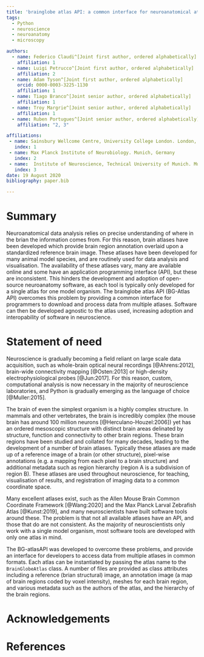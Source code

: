 ```yaml
---
title: 'brainglobe atlas API: a common interface for neuroanatomical atlases'
tags:
  - Python
  - neuroscience
  - neuroanatomy
  - microscopy

authors:
  - name: Federico Claudi^[Joint first author, ordered alphabetically]
    affiliation: 1
  - name: Luigi Petrucco^[Joint first author, ordered alphabetically]
    affiliation: 2
  - name: Adam Tyson^[Joint first author, ordered alphabetically]
    orcid: 0000-0003-3225-1130
    affiliation: 1
  - name: Tiago Branco^[Joint senior author, ordered alphabetically]
    affiliation: 1
  - name: Troy Margrie^[Joint senior author, ordered alphabetically]
    affiliation: 1
  - name: Ruben Portugues^[Joint senior author, ordered alphabetically]
    affiliation: "2, 3"

affiliations:
 - name: Sainsbury Wellcome Centre, University College London. London, U.K.
   index: 1
 - name: Max Planck Institute of Neurobiology. Munich, Germany
   index: 2
 - name:  Institute of Neuroscience, Technical University of Munich. Munich, Germany
   index: 3
date: 19 August 2020
bibliography: paper.bib

---
```


# Summary
Neuroanatomical data analysis relies on precise understanding of where in the brian the information comes from. For this reason, brain atlases have been developed which provide brain region annotation overlaid upon a standardized reference brain image. These atlases have been developed for many animal model species, and are routinely used for data analysis and visualisation. The availability of these atlases vary, many are available online and some have an application programming interface (API), but these are inconsistent. This hinders the development and adoption of open-source neuroanatomy software, as each tool is typically only developed for a single atlas for one model organism. The brainglobe atlas API (BG-Atlas API) overcomes this problem by providing a common interface for programmers to download and process data from multiple atlases. Software can then be developed agnostic to the atlas used, increasing adoption and interopability of software in neuroscience. 

# Statement of need 
Neuroscience is gradually becoming a field reliant on large scale data acquisition, such as whole-brain optical neural recordings [@Ahrens:2012], brain-wide connectivity mapping [@Osten:2013] or high-density electrophysiological probes [@Jun:2017]. For this reason, custom, computational analysis is now necessary in the majority of neuroscience laboratories, and Python is gradually emerging as the language of choice [@Muller:2015].

The brain of even the simplest organism is a highly complex structure. In mammals and other vertebrates, the brain is incredibly complex (the mouse brain has around 100 million neurons [@Herculano-Houzel:2006]) yet has an ordered mesoscopic structure with distinct brain areas delinated by structure, function and connectivity to other brain regions. These brain regions have been studied and collated for many decades, leading to the development of a number of brain atlases. Typically these atlases are made up of a reference image of a brain (or other structure), pixel-wise annotations (e.g. a mapping from each pixel to a brain structure) and additional metadata such as region hierarchy (region A is a subdivision of region B). These atlases are used throughout neuroscience, for teaching, visualisation of results, and registration of imaging data to a common coordinate space.

Many excellent atlases exist, such as the Allen Mouse Brain Common Coordinate Framework [@Wang:2020] and the Max Planck Larval Zebrafish Atlas [@Kunst:2019], and many neuroscientists have built software tools around these. The problem is that not all available atlases have an API, and those that do are not consistent. As the majority of neuroscientists only work with a single model organism, most software tools are developed with only one atlas in mind. 

The BG-atlasAPI was developed to overcome these problems, and provide an interface for developers to access data from multiple atlases in common formats. Each atlas can be instantiated by passing the atlas name to the `BrainGlobeAtlas` class. A number of files are provided as class attributes including a reference (brian structural) image, an annotation image (a map of brain regions coded by voxel intensity), meshes for each brain region, and various metadata such as the authors of the atlas, and the hierarchy of the brain regions.


# Acknowledgements

# References